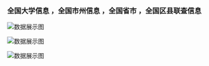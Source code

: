 ### 全国大学信息 ，全国市州信息 ，全国省市 ，全国区县联查信息

![数据展示图](https://raw.githubusercontent.com/FitchCode/AllShoolData/master/%E6%95%B0%E6%8D%AE%E6%BC%94%E7%A4%BA/%E5%BE%AE%E4%BF%A1%E6%88%AA%E5%9B%BE_20190827103342.png)

![数据展示图](https://raw.githubusercontent.com/FitchCode/AllShoolData/master/%E6%95%B0%E6%8D%AE%E6%BC%94%E7%A4%BA/%E5%BE%AE%E4%BF%A1%E6%88%AA%E5%9B%BE_20190827103109.png)


![数据展示图](https://raw.githubusercontent.com/FitchCode/AllShoolData/master/%E6%95%B0%E6%8D%AE%E6%BC%94%E7%A4%BA/%E5%BE%AE%E4%BF%A1%E6%88%AA%E5%9B%BE_20190827103246.png)


